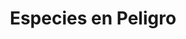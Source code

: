 ---
icon: book
icon_pack: fas
linktitle: Especies en Peligro
summary: Learn how to use Wowchemy's docs layout for publishing online courses, software
  documentation, and tutorials.
title: Especies en Peligro
type: book
---